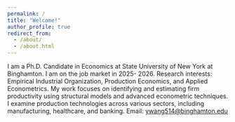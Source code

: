 ```yaml
---
permalink: /
title: "Welcome!"
author_profile: true
redirect_from: 
  - /about/
  - /about.html
---
```


I am a Ph.D. Candidate in Economics at State University of New York at Binghamton.  I am on the job market in 2025- 2026.
Research interests: Empirical Industrial Organization, Production Economics, and Applied Econometrics. 
My work focuses on identifying and estimating firm productivity using structural models and advanced econometric techniques. I examine production technologies across various sectors, including manufacturing, healthcare, and banking. 
Email: ywang514@binghamton.edu

